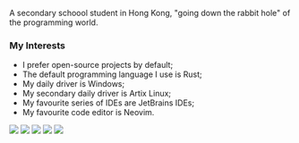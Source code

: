 A secondary schoool student in Hong Kong, "going down the rabbit hole" of the programming world.

### My Interests
- I prefer open-source projects by default;
- The default programming language I use is Rust;
- My daily driver is Windows;
- My secondary daily driver is Artix Linux;
- My favourite series of IDEs are JetBrains IDEs;
- My favourite code editor is Neovim.

![](https://github-profile-summary-cards.vercel.app/api/cards/profile-details?username=HTG-YT&theme=github_dark)
![](https://github-profile-summary-cards.vercel.app/api/cards/repos-per-language?username=HTG-YT&theme=github_dark)
![](https://github-profile-summary-cards.vercel.app/api/cards/most-commit-language?username=HTG-YT&theme=github_dark)
![](https://github-profile-summary-cards.vercel.app/api/cards/stats?username=HTG-YT&theme=github_dark)
![](https://github-profile-summary-cards.vercel.app/api/cards/productive-time?username=HTG-YT&theme=github_dark)
